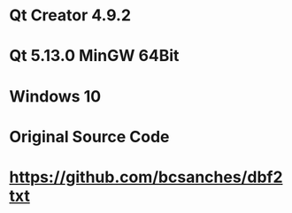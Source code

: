 # Qt Creator 4.9.2
# Qt 5.13.0 MinGW 64Bit
# Windows 10
# Original Source Code
# https://github.com/bcsanches/dbf2txt
